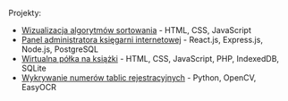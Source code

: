 Projekty:
- [Wizualizacja algorytmów sortowania](https://github.com/Raadwal/Sorting-Algorithms-Visualization) - HTML, CSS, JavaScript
- [Panel administratora księgarni internetowej](https://github.com/Raadwal/online-bookstore) - React.js, Express.js, Node.js, PostgreSQL
- [Wirtualna półka na książki](https://github.com/Raadwal/Online-Bookshelf) - HTML, CSS, JavaScript, PHP, IndexedDB, SQLite
- [Wykrywanie numerów tablic rejestracyjnych](https://github.com/KamilPyla/ImageAnalysisProject2021) - Python, OpenCV, EasyOCR
